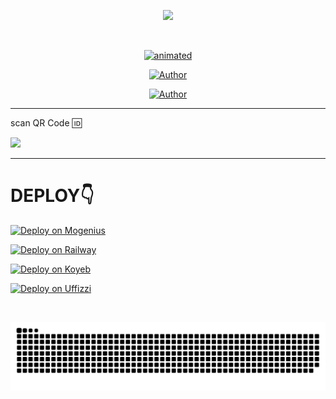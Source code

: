 </a>
             
<p align="center">
  <img src="https://readme-typing-svg.herokuapp.com/?lines=WELCOME&font=Fira%20Code&center=true&width=380&height=50">

</a>

<p align="center">
  <a href="#"><img src="http://readme-typing-svg.herokuapp.com?color=d1fa06&center=true&vCenter=true&multiline=false&lines=QUEEN+-X+WHATSAPP+BOT" alt="">
</p>
<p align="center"><img src="https://telegra.ph/file/3b403e1d0943bceda8133.jpg" alt="animated" /></p>

  <p align="center">
<a href="https://chat.whatsapp.com/E0k0MVvZRGJ9KODXcTZufk"><img title="Author" src="https://img.shields.io/badge/BOT NEWS-WHATSAPP GROUP-/JulieMwol?color=blue&style=for-the-badge&logo=whatsapp"></a>
  <p align="center">
<a href="https://chat.whatsapp.com/Fd5MPEBn7NQ1aviL4V5fa7"><img title="Author" src="https://img.shields.io/badge/BOT SUUPRT-WHATSAPP GROUP-/JulieMwol?color=blue&style=for-the-badge&logo=whatsapp"></a>
  

***
scan  QR Code 🆔
<div align="left"><a href="https://queen-x-qr.yureshofficial.repl.co/"><img src="https://media.qrtiger.com/blog/2022/06/what-is-a-qr-code-and-how-does-it-work-the-beginner's-ultimate-guide-copyjpg_800.jpeg" width="150" ></a></div>

---


# DEPLOY👇

[![Deploy on Mogenius](https://telegra.ph/file/946d83b461457a3c1598c.png)](https://studio.mogenius.com/studio/cloud-space/cloud-space-overview)

[![Deploy on Railway](https://railway.app/button.svg)](https://railway.app/dashboard)

[![Deploy on Koyeb](https://telegra.ph/file/48228bbb836479f7a2863.png)](https://app.koyeb.com/deploy?type=git&repository=&branch=name&name=servicename)

[![Deploy on Uffizzi](https://telegra.ph/file/e464e609e43eb3dfdc144.png)](https://app.uffizzi.com/projects)






<br >
 
<div align="center">

 [![Run on Repl.it](https://github.com/Platane/snk/raw/output/github-contribution-grid-snake.svg)](https://queen-x-qr.yureshofficial.repl.co/)
